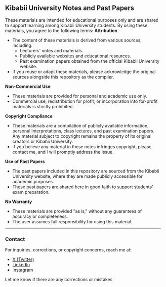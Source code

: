 ## Kibabii University Notes and Past Papers

These materials are intended for educational purposes only and are shared to support learning among Kibabii University students. By using these materials, you agree to the following terms:
**Attribution**
- The content of these materials is derived from various sources, including:
  - Lecturers' notes and materials.
  - Publicly available websites and educational resources.
  - Past examination papers obtained from the official Kibabii University website.
- If you reuse or adapt these materials, please acknowledge the original sources alongside this repository as the compiler.

**Non-Commercial Use**
- These materials are provided for personal and academic use only.
- Commercial use, redistribution for profit, or incorporation into for-profit materials is strictly prohibited.

**Copyright Compliance**
- These materials are a compilation of publicly available information, personal interpretations, class lectures, and past examination papers. Any material subject to copyright remains the property of its original creators or Kibabii University.
- If you believe any material in these notes infringes copyright, please contact me, and I will promptly address the issue.

**Use of Past Papers**
- The past papers included in this repository are sourced from the Kibabii University website, where they are made publicly accessible for academic purposes.
- These past papers are shared here in good faith to support students’ exam preparation.

**No Warranty**
- These materials are provided "as is," without any guarantees of accuracy or completeness.
- The user assumes full responsibility for using this material.

---

### Contact
For inquiries, corrections, or copyright concerns, reach me at:

- [X (Twitter)](https://x.com/Iam4lex)  
- [LinkedIn](https://www.linkedin.com/in/iam4lex/)
- [Instagram](https://instagram.com/iqm4lex)

Let me know if there are any corrections or mistakes.
